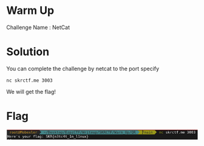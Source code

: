 # Warm Up

Challenge Name : NetCat

# Solution

You can complete the challenge by netcat to the port specify
```code
nc skrctf.me 3003
```

We will get the flag!

# Flag

![](https://github.com/H0j3n/EzpzCTF/blob/main/src/Pasted%20image%2020210609143342.png)

